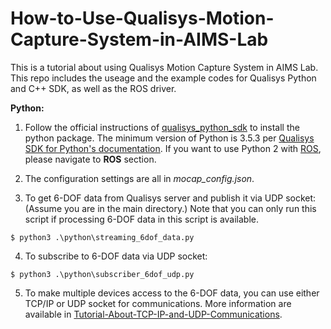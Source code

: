 # How-to-Use-Qualisys-Motion-Capture-System-in-AIMS-Lab
This is a tutorial about using Qualisys Motion Capture System in AIMS Lab. This repo includes the useage and the example codes for Qualisys Python and C++ SDK, as well as the ROS driver.

**Python:**
1. Follow the official instructions of [qualisys_python_sdk](https://github.com/qualisys/qualisys_python_sdk) to install the python package. The minimum version of Python is 3.5.3 per [Qualisys SDK for Python's documentation](https://qualisys.github.io/qualisys_python_sdk/index.html). If you want to use Python 2 with [ROS](https://www.ros.org/), please navigate to **ROS** section.

2. The configuration settings are all in *mocap_config.json*.

3. To get 6-DOF data from Qualisys server and publish it via UDP socket: (Assume you are in the main directory.)
Note that you can only run this script if processing 6-DOF data in this script is available.
```
$ python3 .\python\streaming_6dof_data.py
```

4. To subscribe to 6-DOF data via UDP socket:
```
$ python3 .\python\subscriber_6dof_udp.py
```

5. To make multiple devices access to the 6-DOF data, you can use either TCP/IP or UDP socket for communications. More information are available in [Tutorial-About-TCP-IP-and-UDP-Communications](https://github.com/zehuilu/Tutorial-About-TCP-IP-and-UDP-Communications).

